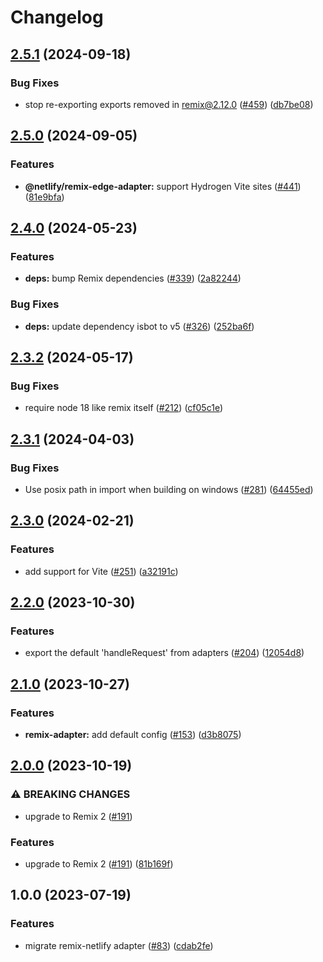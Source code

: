 # Changelog

## [2.5.1](https://github.com/netlify/remix-compute/compare/remix-adapter-v2.5.0...remix-adapter-v2.5.1) (2024-09-18)


### Bug Fixes

* stop re-exporting exports removed in remix@2.12.0 ([#459](https://github.com/netlify/remix-compute/issues/459)) ([db7be08](https://github.com/netlify/remix-compute/commit/db7be083af8b75da4f70d61c782fb5954d2c00a9))

## [2.5.0](https://github.com/netlify/remix-compute/compare/remix-adapter-v2.4.0...remix-adapter-v2.5.0) (2024-09-05)


### Features

* **@netlify/remix-edge-adapter:** support Hydrogen Vite sites ([#441](https://github.com/netlify/remix-compute/issues/441)) ([81e9bfa](https://github.com/netlify/remix-compute/commit/81e9bfa00a0cb272ac7ae701e1a7540388407e77))

## [2.4.0](https://github.com/netlify/remix-compute/compare/remix-adapter-v2.3.2...remix-adapter-v2.4.0) (2024-05-23)


### Features

* **deps:** bump Remix dependencies ([#339](https://github.com/netlify/remix-compute/issues/339)) ([2a82244](https://github.com/netlify/remix-compute/commit/2a82244023fcda7a8579d5c295211a0b1b0c032d))


### Bug Fixes

* **deps:** update dependency isbot to v5 ([#326](https://github.com/netlify/remix-compute/issues/326)) ([252ba6f](https://github.com/netlify/remix-compute/commit/252ba6fb0b70cdd1d81db49cbcd640d7aee5762c))

## [2.3.2](https://github.com/netlify/remix-compute/compare/remix-adapter-v2.3.1...remix-adapter-v2.3.2) (2024-05-17)


### Bug Fixes

* require node 18 like remix itself ([#212](https://github.com/netlify/remix-compute/issues/212)) ([cf05c1e](https://github.com/netlify/remix-compute/commit/cf05c1e22709531410f2bb574994319785c08c2d))

## [2.3.1](https://github.com/netlify/remix-compute/compare/remix-adapter-v2.3.0...remix-adapter-v2.3.1) (2024-04-03)


### Bug Fixes

* Use posix path in import when building on windows ([#281](https://github.com/netlify/remix-compute/issues/281)) ([64455ed](https://github.com/netlify/remix-compute/commit/64455ed617bd7caca59788aa5c31f257cab96540))

## [2.3.0](https://github.com/netlify/remix-compute/compare/remix-adapter-v2.2.0...remix-adapter-v2.3.0) (2024-02-21)


### Features

* add support for Vite ([#251](https://github.com/netlify/remix-compute/issues/251)) ([a32191c](https://github.com/netlify/remix-compute/commit/a32191c58525006f8ecf5cb72e662f88e229c9ad))

## [2.2.0](https://github.com/netlify/remix-compute/compare/remix-adapter-v2.1.0...remix-adapter-v2.2.0) (2023-10-30)


### Features

* export the default 'handleRequest' from adapters ([#204](https://github.com/netlify/remix-compute/issues/204)) ([12054d8](https://github.com/netlify/remix-compute/commit/12054d8f4d14d1c8942dc71c96734c0d8d09181d))

## [2.1.0](https://github.com/netlify/remix-compute/compare/remix-adapter-v2.0.0...remix-adapter-v2.1.0) (2023-10-27)


### Features

* **remix-adapter:** add default config ([#153](https://github.com/netlify/remix-compute/issues/153)) ([d3b8075](https://github.com/netlify/remix-compute/commit/d3b80756ec5b27201aa4036de13465a470b502af))

## [2.0.0](https://github.com/netlify/remix-compute/compare/remix-adapter-v1.0.0...remix-adapter-v2.0.0) (2023-10-19)


### ⚠ BREAKING CHANGES

* upgrade to Remix 2 ([#191](https://github.com/netlify/remix-compute/issues/191))

### Features

* upgrade to Remix 2 ([#191](https://github.com/netlify/remix-compute/issues/191)) ([81b169f](https://github.com/netlify/remix-compute/commit/81b169f1a796fddc7dfdc97d83ec01116fd7c3fb))

## 1.0.0 (2023-07-19)


### Features

* migrate remix-netlify adapter ([#83](https://github.com/netlify/remix-compute/issues/83)) ([cdab2fe](https://github.com/netlify/remix-compute/commit/cdab2fee553d3e9839279c62c9e26eeaf301b020))
